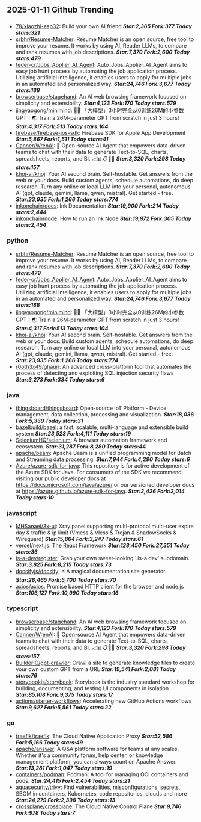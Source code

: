 ## 2025-01-11 Github Trending

### 
* [78/xiaozhi-esp32](https://github.com/78/xiaozhi-esp32): Build your own AI friend ***Star:2,365 Fork:377 Today stars:321***
* [srbhr/Resume-Matcher](https://github.com/srbhr/Resume-Matcher): Resume Matcher is an open source, free tool to improve your resume. It works by using AI, Reader LLMs, to compare and rank resumes with job descriptions. ***Star:7,370 Fork:2,600 Today stars:479***
* [feder-cr/Jobs_Applier_AI_Agent](https://github.com/feder-cr/Jobs_Applier_AI_Agent): Auto_Jobs_Applier_AI_Agent aims to easy job hunt process by automating the job application process. Utilizing artificial intelligence, it enables users to apply for multiple jobs in an automated and personalized way. ***Star:24,746 Fork:3,677 Today stars:188***
* [browserbase/stagehand](https://github.com/browserbase/stagehand): An AI web browsing framework focused on simplicity and extensibility. ***Star:4,123 Fork:170 Today stars:579***
* [jingyaogong/minimind](https://github.com/jingyaogong/minimind): 🚀🚀 「大模型」3小时完全从0训练26M的小参数GPT！🌏 Train a 26M-parameter GPT from scratch in just 3 hours! ***Star:4,317 Fork:513 Today stars:104***
* [firebase/firebase-ios-sdk](https://github.com/firebase/firebase-ios-sdk): Firebase SDK for Apple App Development ***Star:5,867 Fork:1,511 Today stars:41***
* [Canner/WrenAI](https://github.com/Canner/WrenAI): 🤖 Open-source AI Agent that empowers data-driven teams to chat with their data to generate Text-to-SQL, charts, spreadsheets, reports, and BI. 📈📊📋🧑‍💻 ***Star:3,320 Fork:298 Today stars:157***
* [khoj-ai/khoj](https://github.com/khoj-ai/khoj): Your AI second brain. Self-hostable. Get answers from the web or your docs. Build custom agents, schedule automations, do deep research. Turn any online or local LLM into your personal, autonomous AI (gpt, claude, gemini, llama, qwen, mistral). Get started - free. ***Star:23,935 Fork:1,266 Today stars:774***
* [inkonchain/docs](https://github.com/inkonchain/docs): Ink Documentation ***Star:19,900 Fork:214 Today stars:2,444***
* [inkonchain/node](https://github.com/inkonchain/node): How to run an Ink Node ***Star:19,972 Fork:305 Today stars:2,454***

### python
* [srbhr/Resume-Matcher](https://github.com/srbhr/Resume-Matcher): Resume Matcher is an open source, free tool to improve your resume. It works by using AI, Reader LLMs, to compare and rank resumes with job descriptions. ***Star:7,370 Fork:2,600 Today stars:479***
* [feder-cr/Jobs_Applier_AI_Agent](https://github.com/feder-cr/Jobs_Applier_AI_Agent): Auto_Jobs_Applier_AI_Agent aims to easy job hunt process by automating the job application process. Utilizing artificial intelligence, it enables users to apply for multiple jobs in an automated and personalized way. ***Star:24,746 Fork:3,677 Today stars:188***
* [jingyaogong/minimind](https://github.com/jingyaogong/minimind): 🚀🚀 「大模型」3小时完全从0训练26M的小参数GPT！🌏 Train a 26M-parameter GPT from scratch in just 3 hours! ***Star:4,317 Fork:513 Today stars:104***
* [khoj-ai/khoj](https://github.com/khoj-ai/khoj): Your AI second brain. Self-hostable. Get answers from the web or your docs. Build custom agents, schedule automations, do deep research. Turn any online or local LLM into your personal, autonomous AI (gpt, claude, gemini, llama, qwen, mistral). Get started - free. ***Star:23,935 Fork:1,266 Today stars:774***
* [r0oth3x49/ghauri](https://github.com/r0oth3x49/ghauri): An advanced cross-platform tool that automates the process of detecting and exploiting SQL injection security flaws ***Star:3,273 Fork:334 Today stars:6***

### java
* [thingsboard/thingsboard](https://github.com/thingsboard/thingsboard): Open-source IoT Platform - Device management, data collection, processing and visualization. ***Star:18,036 Fork:5,339 Today stars:31***
* [bazelbuild/bazel](https://github.com/bazelbuild/bazel): a fast, scalable, multi-language and extensible build system ***Star:23,523 Fork:4,111 Today stars:19***
* [SeleniumHQ/selenium](https://github.com/SeleniumHQ/selenium): A browser automation framework and ecosystem. ***Star:31,287 Fork:8,280 Today stars:44***
* [apache/beam](https://github.com/apache/beam): Apache Beam is a unified programming model for Batch and Streaming data processing. ***Star:7,944 Fork:4,290 Today stars:6***
* [Azure/azure-sdk-for-java](https://github.com/Azure/azure-sdk-for-java): This repository is for active development of the Azure SDK for Java. For consumers of the SDK we recommend visiting our public developer docs at https://docs.microsoft.com/java/azure/ or our versioned developer docs at https://azure.github.io/azure-sdk-for-java. ***Star:2,426 Fork:2,014 Today stars:10***

### javascript
* [MHSanaei/3x-ui](https://github.com/MHSanaei/3x-ui): Xray panel supporting multi-protocol multi-user expire day & traffic & ip limit (Vmess & Vless & Trojan & ShadowSocks & Wireguard) ***Star:15,864 Fork:3,247 Today stars:61***
* [vercel/next.js](https://github.com/vercel/next.js): The React Framework ***Star:128,450 Fork:27,351 Today stars:36***
* [is-a-dev/register](https://github.com/is-a-dev/register): Grab your own sweet-looking '.is-a.dev' subdomain. ***Star:3,825 Fork:8,215 Today stars:73***
* [docsifyjs/docsify](https://github.com/docsifyjs/docsify): 🃏 A magical documentation site generator. ***Star:28,465 Fork:5,700 Today stars:70***
* [axios/axios](https://github.com/axios/axios): Promise based HTTP client for the browser and node.js ***Star:106,127 Fork:10,990 Today stars:16***

### typescript
* [browserbase/stagehand](https://github.com/browserbase/stagehand): An AI web browsing framework focused on simplicity and extensibility. ***Star:4,123 Fork:170 Today stars:579***
* [Canner/WrenAI](https://github.com/Canner/WrenAI): 🤖 Open-source AI Agent that empowers data-driven teams to chat with their data to generate Text-to-SQL, charts, spreadsheets, reports, and BI. 📈📊📋🧑‍💻 ***Star:3,320 Fork:298 Today stars:157***
* [BuilderIO/gpt-crawler](https://github.com/BuilderIO/gpt-crawler): Crawl a site to generate knowledge files to create your own custom GPT from a URL ***Star:19,541 Fork:2,081 Today stars:76***
* [storybookjs/storybook](https://github.com/storybookjs/storybook): Storybook is the industry standard workshop for building, documenting, and testing UI components in isolation ***Star:85,108 Fork:9,375 Today stars:17***
* [actions/starter-workflows](https://github.com/actions/starter-workflows): Accelerating new GitHub Actions workflows ***Star:9,627 Fork:5,561 Today stars:22***

### go
* [traefik/traefik](https://github.com/traefik/traefik): The Cloud Native Application Proxy ***Star:52,586 Fork:5,166 Today stars:49***
* [apache/answer](https://github.com/apache/answer): A Q&A platform software for teams at any scales. Whether it's a community forum, help center, or knowledge management platform, you can always count on Apache Answer. ***Star:13,281 Fork:1,047 Today stars:19***
* [containers/podman](https://github.com/containers/podman): Podman: A tool for managing OCI containers and pods. ***Star:24,415 Fork:2,454 Today stars:21***
* [aquasecurity/trivy](https://github.com/aquasecurity/trivy): Find vulnerabilities, misconfigurations, secrets, SBOM in containers, Kubernetes, code repositories, clouds and more ***Star:24,279 Fork:2,398 Today stars:13***
* [crossplane/crossplane](https://github.com/crossplane/crossplane): The Cloud Native Control Plane ***Star:9,746 Fork:978 Today stars:7***
